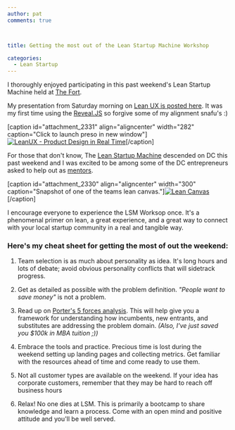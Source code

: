 ```yaml
---
author: pat
comments: true



title: Getting the most out of the Lean Startup Machine Workshop

categories:
  - Lean Startup
---
```


I thoroughly enjoyed participating in this past weekend's Lean Startup Machine held at [The Fort](http://thefort.vc/).

My presentation from Saturday morning on [Lean UX is posted here](http://moduscreate.com/presentations/leanux/#/).  It was my first time using the [Reveal.JS](http://lab.hakim.se/reveal-js/) so forgive some of my alignment snafu's :)

[caption id="attachment_2331" align="aligncenter" width="282" caption="Click to launch preso in new window"][![LeanUX - Product Design in Real Time](http://moduscreate.com/wp-content/uploads/2012/08/lsmdc-leanux-08042012-282x300.png)](http://moduscreate.com/presentations/leanux/#/)[/caption]

For those that don't know, The [Lean Startup Machine](http://leanstartupmachine.com/) descended on DC this past weekend and I was excited to be among some of the DC entrepreneurs asked to help out as [mentors](http://leanstartupmachine.com/events/washington-d-c-aug-3-5/).

[caption id="attachment_2330" align="aligncenter" width="300" caption="Snapshot of one of the teams lean canvas."][![Lean Canvas](http://moduscreate.com/wp-content/uploads/2012/08/IMG_4888-300x224.jpg)](http://moduscreate.com/getting-the-most-out-of-the-lean-startup-machine-workshop/img_4888/)[/caption]

I encourage everyone to experience the LSM Worksop once.  It's a phenomenal primer on lean, a great experience, and a great way to connect with your local startup community in a real and tangible way.



### Here's my cheat sheet for getting the most of out the weekend:







  1. Team selection is as much about personality as idea.  It's long hours and lots of debate; avoid obvious personality conflicts that will sidetrack progress.


  2. Get as detailed as possible with the problem definition.  _"People want to save money"_ is not a problem.


  3. Read up on [Porter's 5 forces analysis](http://en.wikipedia.org/wiki/Porter_five_forces_analysis).  This will help give you a framework for understanding how incumbents, new entrants, and substitutes are addressing the problem domain.  _(Also, I've just saved you $100k in MBA tuition ;))_


  4. Embrace the tools and practice.  Precious time is lost during the weekend setting up landing pages and collecting metrics.  Get familiar with the resources ahead of time and come ready to use them.


  5. Not all customer types are available on the weekend.  If your idea has corporate customers, remember that they may be hard to reach off business hours


  6. Relax! No one dies at LSM.  This is primarily a bootcamp to share knowledge and learn a process.  Come with an open mind and positive attitude and you'll be well served.


